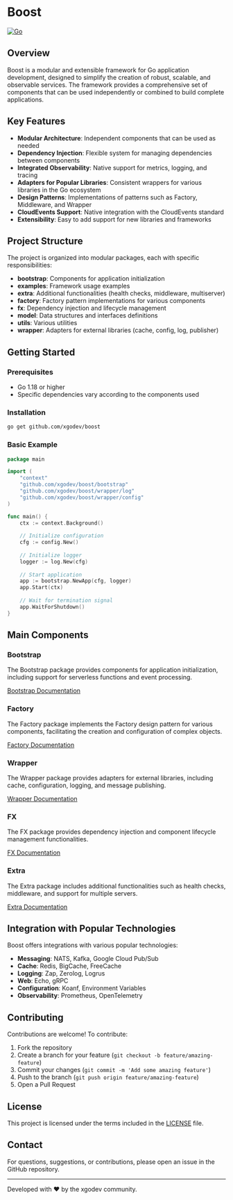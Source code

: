 # Boost

[![Go](https://github.com/xgodev/boost/actions/workflows/go.yml/badge.svg)](https://github.com/xgodev/boost/actions/workflows/go.yml)

## Overview

Boost is a modular and extensible framework for Go application development, designed to simplify the creation of robust, scalable, and observable services. The framework provides a comprehensive set of components that can be used independently or combined to build complete applications.

## Key Features

- **Modular Architecture**: Independent components that can be used as needed
- **Dependency Injection**: Flexible system for managing dependencies between components
- **Integrated Observability**: Native support for metrics, logging, and tracing
- **Adapters for Popular Libraries**: Consistent wrappers for various libraries in the Go ecosystem
- **Design Patterns**: Implementations of patterns such as Factory, Middleware, and Wrapper
- **CloudEvents Support**: Native integration with the CloudEvents standard
- **Extensibility**: Easy to add support for new libraries and frameworks

## Project Structure

The project is organized into modular packages, each with specific responsibilities:

- **bootstrap**: Components for application initialization
- **examples**: Framework usage examples
- **extra**: Additional functionalities (health checks, middleware, multiserver)
- **factory**: Factory pattern implementations for various components
- **fx**: Dependency injection and lifecycle management
- **model**: Data structures and interfaces definitions
- **utils**: Various utilities
- **wrapper**: Adapters for external libraries (cache, config, log, publisher)

## Getting Started

### Prerequisites

- Go 1.18 or higher
- Specific dependencies vary according to the components used

### Installation

```bash
go get github.com/xgodev/boost
```

### Basic Example

```go
package main

import (
    "context"
    "github.com/xgodev/boost/bootstrap"
    "github.com/xgodev/boost/wrapper/log"
    "github.com/xgodev/boost/wrapper/config"
)

func main() {
    ctx := context.Background()
    
    // Initialize configuration
    cfg := config.New()
    
    // Initialize logger
    logger := log.New(cfg)
    
    // Start application
    app := bootstrap.NewApp(cfg, logger)
    app.Start(ctx)
    
    // Wait for termination signal
    app.WaitForShutdown()
}
```

## Main Components

### Bootstrap

The Bootstrap package provides components for application initialization, including support for serverless functions and event processing.

[Bootstrap Documentation](./bootstrap/README.md)

### Factory

The Factory package implements the Factory design pattern for various components, facilitating the creation and configuration of complex objects.

[Factory Documentation](./factory/README.md)

### Wrapper

The Wrapper package provides adapters for external libraries, including cache, configuration, logging, and message publishing.

[Wrapper Documentation](./wrapper/README.md)

### FX

The FX package provides dependency injection and component lifecycle management functionalities.

[FX Documentation](./fx/README.md)

### Extra

The Extra package includes additional functionalities such as health checks, middleware, and support for multiple servers.

[Extra Documentation](./extra/README.md)

## Integration with Popular Technologies

Boost offers integrations with various popular technologies:

- **Messaging**: NATS, Kafka, Google Cloud Pub/Sub
- **Cache**: Redis, BigCache, FreeCache
- **Logging**: Zap, Zerolog, Logrus
- **Web**: Echo, gRPC
- **Configuration**: Koanf, Environment Variables
- **Observability**: Prometheus, OpenTelemetry

## Contributing

Contributions are welcome! To contribute:

1. Fork the repository
2. Create a branch for your feature (`git checkout -b feature/amazing-feature`)
3. Commit your changes (`git commit -m 'Add some amazing feature'`)
4. Push to the branch (`git push origin feature/amazing-feature`)
5. Open a Pull Request

## License

This project is licensed under the terms included in the [LICENSE](./LICENSE) file.

## Contact

For questions, suggestions, or contributions, please open an issue in the GitHub repository.

---

Developed with ❤️ by the xgodev community.
